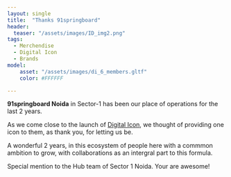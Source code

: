 ```yaml
---
layout: single
title:  "Thanks 91springboard"
header: 
  teaser: "/assets/images/ID_img2.png"
tags:
  - Merchendise
  - Digital Icon
  - Brands
model: 
    asset: "/assets/images/di_6_members.gltf"
    color: #FFFFFF

---
```


**91springboard Noida** in Sector-1 has been our place of operations for the last 2 years. 

As we come close to the launch of [Digital Icon](https://di.akriya.co.in), we thought of providing one icon to them, as thank you, for letting us be.

A wonderful 2 years, in this ecosystem of people here with a commmon ambition to grow, with collaborations as an intergral part to this formula.

Special mention to the Hub team of Sector 1 Noida. Your are awesome!
